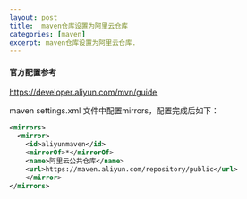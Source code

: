```yaml
---
layout: post
title:  maven仓库设置为阿里云仓库
categories: [maven]
excerpt: maven仓库设置为阿里云仓库.
---
```

#### 官方配置参考

https://developer.aliyun.com/mvn/guide

maven settings.xml 文件中配置mirrors，配置完成后如下：
```xml
<mirrors>
  <mirror>
    <id>aliyunmaven</id>
    <mirrorOf>*</mirrorOf>
    <name>阿里云公共仓库</name>
    <url>https://maven.aliyun.com/repository/public</url>
    </mirror>
</mirrors>
```

